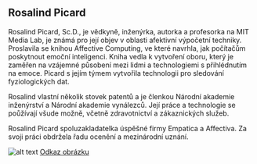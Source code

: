 ## Rosalind Picard

Rosalind Picard, Sc.D., je vědkyně, inženýrka, autorka a profesorka na MIT Media Lab, je známá pro její objev v oblasti afektivní výpočetní techniky. Proslavila se knihou Affective Computing, ve které navrhla, jak počítačům poskytnout emoční inteligenci. Kniha vedla k vytvoření oboru, který je zaměřen na vzájemné působení mezi lidmi a technologiemi s přihlédnutím na emoce. Picard s jejím týmem vytvořila technologii pro sledování fyziologických dat. 


Rosalind vlastní několik stovek patentů a je členkou Národní akademie inženýrství a Národní akademie vynálezců. Její práce a technologie se poůžívají všude možně, včetně zdravotnictví a zákaznických služeb. 


Rosalind Picard spoluzakladatelka úspěšné firmy Empatica a Affectiva. Za svoji práci obdržela řadu ocenění a mezinárodní uznání. 



![alt text](https://web.media.mit.edu/~picard/img/Picard-credit-A-Ryan.png)
[Odkaz obrázku](https://web.media.mit.edu/~picard/img/Picard-credit-A-Ryan.png)
